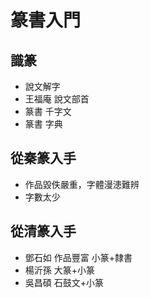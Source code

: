 # 篆書入門

## 識篆

- 說文解字
- 王福庵 說文部首
- 篆書 千字文
- 篆書 字典

## 從秦篆入手

- 作品毀佚嚴重，字體漫漶難辨
- 字數太少

## 從清篆入手

- 鄧石如 作品豐富 小篆+隸書
- 楊沂孫 大篆+小篆
- 吳昌碩 石鼓文+小篆
